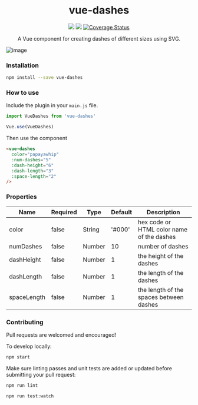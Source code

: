 <h1 align="center">vue-dashes</h1>

<p align="center">
  <a href="https://www.npmjs.com/package/v-tooltip"><img src="https://img.shields.io/npm/v/vue-dashes.svg" /></a>
  <img src="https://circleci.com/gh/nlitwin/vue-dashes/tree/master.svg?style=svg" />
  <a href="https://coveralls.io/github/nlitwin/vue-dashes"><img src="https://coveralls.io/repos/github/nlitwin/vue-dashes/badge.svg" alt="Coverage Status" /></a>
</p>


<p align="center">A Vue component for creating dashes of different sizes using SVG.</p>

![image](https://user-images.githubusercontent.com/5829188/62751319-1709a400-ba18-11e9-9207-8b5cd33a3b7f.png)

### Installation

```bash
npm install --save vue-dashes
```

### How to use

Include the plugin in your `main.js` file.

```javascript
import VueDashes from 'vue-dashes'

Vue.use(VueDashes)
```

Then use the component

```html
<vue-dashes
  color="papayawhip"
  :num-dashes="5"
  :dash-height="6"
  :dash-length="3"
  :space-length="2"
/>
```

### Properties

| Name | Required | Type | Default | Description |
| --- | --- | --- | --- | --- |
| color | false | String | '#000' | hex code or HTML color name of the dashes |
| numDashes | false | Number | 10 | number of dashes |
| dashHeight | false | Number | 1 | the height of the dashes |
| dashLength | false | Number | 1 | the length of the dashes |
| spaceLength | false | Number | 1 | the length of the spaces between dashes |

### Contributing

Pull requests are welcomed and encouraged!

To develop locally:

```bash
npm start
```

Make sure linting passes and unit tests are added or updated before submitting your pull request:

```bash
npm run lint
```

```bash
npm run test:watch
```
